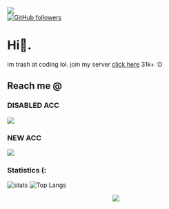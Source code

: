![](https://komarev.com/ghpvc/?username=w6t&color=blueviolet)           
[![GitHub followers](https://img.shields.io/github/followers/w6t.svg?style=social&label=Follow&maxAge=2592000)](https://github.com/w6t?tab=followers)
# Hi👋.
im trash at coding lol.
join my server [click here](https://discord.gg/skid) 31k+ :D

## Reach me @
### DISABLED ACC
<img
src=https://discord.c99.nl/widget/theme-4/780850713206194226.png>
### NEW ACC
<img
src=https://discord.c99.nl/widget/theme-4/731007886934933614.png>

### Statistics (:
![stats](https://github-readme-stats.vercel.app/api?username=w6t&show_icons=true&theme=dark)
![Top Langs](https://github-readme-stats.vercel.app/api/top-langs/?username=w6t&layout=compact&theme=dark)<p align="center">
  <img src="https://github-profile-trophy.vercel.app/?username=w6t&theme=discord&margin-w=15&margin-h=15&column=7" />
</p>
